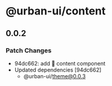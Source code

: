 # @urban-ui/content

## 0.0.2

### Patch Changes

- 94dc662: add :rocket: content component
- Updated dependencies [94dc662]
  - @urban-ui/theme@0.0.3
